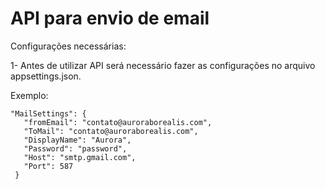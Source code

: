 # API para envio de email

Configurações necessárias:

1- Antes de utilizar API será necessário fazer as configurações no arquivo appsettings.json.

Exemplo:

```
"MailSettings": {
   "fromEmail": "contato@auroraborealis.com",
   "ToMail": "contato@auroraborealis.com",
   "DisplayName": "Aurora",
   "Password": "password",
   "Host": "smtp.gmail.com",
   "Port": 587
 }
```
